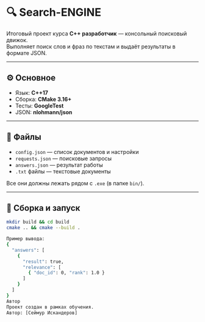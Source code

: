# 🔍 Search-ENGINE

Итоговый проект курса **C++ разработчик** — консольный поисковый движок.  
Выполняет поиск слов и фраз по текстам и выдаёт результаты в формате JSON.

---

## ⚙️ Основное

- Язык: **C++17**
- Сборка: **CMake 3.16+**
- Тесты: **GoogleTest**
- JSON: **nlohmann/json**

---

## 📁 Файлы

- `config.json` — список документов и настройки
- `requests.json` — поисковые запросы
- `answers.json` — результат работы
- `.txt` файлы — текстовые документы

Все они должны лежать рядом с `.exe` (в папке `bin/`).

---

## 🚀 Сборка и запуск

```bash
mkdir build && cd build
cmake .. && cmake --build .

Пример вывода:
{
  "answers": [
    {
      "result": true,
      "relevance": [
        { "doc_id": 0, "rank": 1.0 }
      ]
    }
  ]
}
Автор
Проект создан в рамках обучения.
Автор: [Сеймур Искандеров]

